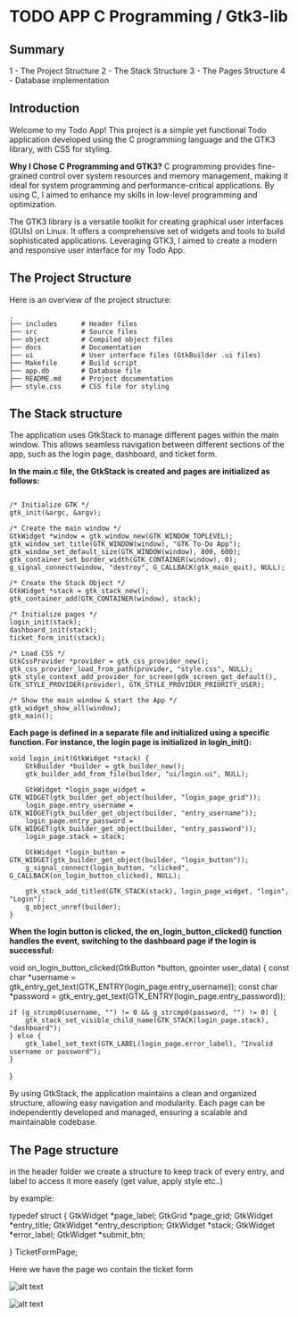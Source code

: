 # TODO APP C Programming / Gtk3-lib

## Summary

1 - The Project Structure
2 - The Stack Structure 
3 - The Pages Structure
4 - Database implementation

## Introduction

Welcome to my Todo App! This project is a simple yet functional Todo application developed using the C programming language and the GTK3 library, with CSS for styling.

**Why I Chose C Programming and GTK3?**
C programming provides fine-grained control over system resources and memory management, making it ideal for system programming and performance-critical applications. By using C, I aimed to enhance my skills in low-level programming and optimization.

The GTK3 library is a versatile toolkit for creating graphical user interfaces (GUIs) on Linux. It offers a comprehensive set of widgets and tools to build sophisticated applications. Leveraging GTK3, I aimed to create a modern and responsive user interface for my Todo App.

## The Project Structure

Here is an overview of the project structure:

```
.
├── includes      # Header files
├── src           # Source files
├── object        # Compiled object files
├── docs          # Documentation
├── ui            # User interface files (GtkBuilder .ui files)
├── Makefile      # Build script
├── app.db        # Database file
├── README.md     # Project documentation
├── style.css     # CSS file for styling

```

## The Stack structure

The application uses GtkStack to manage different pages within the main window. This allows seamless navigation between different sections of the app, such as the login page, dashboard, and ticket form.

**In the main.c file, the GtkStack is created and pages are initialized as follows:**

```

/* Initialize GTK */
gtk_init(&argc, &argv);

/* Create the main window */
GtkWidget *window = gtk_window_new(GTK_WINDOW_TOPLEVEL);
gtk_window_set_title(GTK_WINDOW(window), "GTK To-Do App");
gtk_window_set_default_size(GTK_WINDOW(window), 800, 600);
gtk_container_set_border_width(GTK_CONTAINER(window), 0);
g_signal_connect(window, "destroy", G_CALLBACK(gtk_main_quit), NULL);

/* Create the Stack Object */
GtkWidget *stack = gtk_stack_new();
gtk_container_add(GTK_CONTAINER(window), stack);

/* Initialize pages */ 
login_init(stack);
dashboard_init(stack);
ticket_form_init(stack);

/* Load CSS */
GtkCssProvider *provider = gtk_css_provider_new();
gtk_css_provider_load_from_path(provider, "style.css", NULL);
gtk_style_context_add_provider_for_screen(gdk_screen_get_default(), GTK_STYLE_PROVIDER(provider), GTK_STYLE_PROVIDER_PRIORITY_USER);

/* Show the main window & start the App */
gtk_widget_show_all(window);
gtk_main();

```

**Each page is defined in a separate file and initialized using a specific function. For instance, the login page is initialized in login_init():**

```
void login_init(GtkWidget *stack) {
    GtkBuilder *builder = gtk_builder_new();
    gtk_builder_add_from_file(builder, "ui/login.ui", NULL);

    GtkWidget *login_page_widget = GTK_WIDGET(gtk_builder_get_object(builder, "login_page_grid"));
    login_page.entry_username = GTK_WIDGET(gtk_builder_get_object(builder, "entry_username"));
    login_page.entry_password = GTK_WIDGET(gtk_builder_get_object(builder, "entry_password"));
    login_page.stack = stack;

    GtkWidget *login_button = GTK_WIDGET(gtk_builder_get_object(builder, "login_button"));
    g_signal_connect(login_button, "clicked", G_CALLBACK(on_login_button_clicked), NULL);

    gtk_stack_add_titled(GTK_STACK(stack), login_page_widget, "login", "Login");
    g_object_unref(builder);
}

```

**When the login button is clicked, the on_login_button_clicked() function handles the event, switching to the dashboard page if the login is successful:**

void on_login_button_clicked(GtkButton *button, gpointer user_data) {
    const char *username = gtk_entry_get_text(GTK_ENTRY(login_page.entry_username));
    const char *password = gtk_entry_get_text(GTK_ENTRY(login_page.entry_password));

    if (g_strcmp0(username, "") != 0 && g_strcmp0(password, "") != 0) {
        gtk_stack_set_visible_child_name(GTK_STACK(login_page.stack), "dashboard");
    } else {
        gtk_label_set_text(GTK_LABEL(login_page.error_label), "Invalid username or password");
    }
}

By using GtkStack, the application maintains a clean and organized structure, allowing easy navigation and modularity. Each page can be independently developed and managed, ensuring a scalable and maintainable codebase.

## The Page structure 



in the header folder we create a structure to keep track of every entry, and label to access it more easely (get value, apply style
etc..)

by example:

typedef struct {
    GtkWidget *page_label;
    GtkGrid *page_grid;
    GtkWidget *entry_title;
    GtkWidget *entry_description;
    GtkWidget *stack;
    GtkWidget *error_label;
    GtkWidget *submit_btn;

} TicketFormPage;

Here we have the page wo contain the ticket form

![alt text](https://i.imgur.com/3drVIr7.jpeg)


![alt text](https://i.imgur.com/DtwrIra.jpeg)


